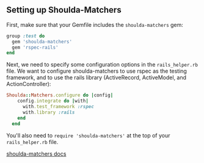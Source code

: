 ## Setting up Shoulda-Matchers

First, make sure that your Gemfile includes the `shoulda-matchers` gem:

```rb
group :test do
  gem 'shoulda-matchers'
  gem 'rspec-rails'
end
```

Next, we need to specify some configuration options in the `rails_helper.rb` file. We want to configure shoulda-matchers to use rspec as the testing framework, and to use the rails library (ActiveRecord, ActiveModel, and ActionController):

```rb
Shoulda::Matchers.configure do |config|
    config.integrate do |with|
      with.test_framework :rspec
      with.library :rails
    end
  end
```

You'll also need to `require 'shoulda-matchers'` at the top of your `rails_helper.rb` file.

[shoulda-matchers docs][shoulda-matchers-docs]

[shoulda-matchers-docs]:https://github.com/thoughtbot/shoulda-matchers#rspec
